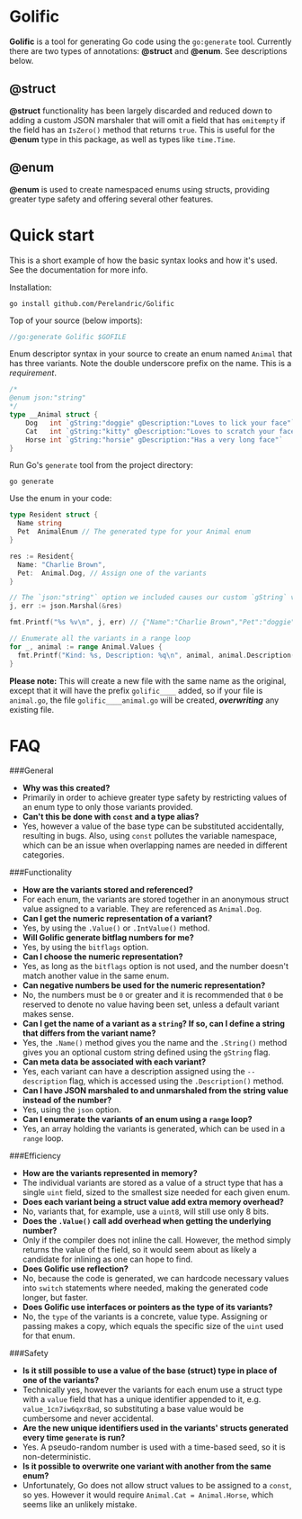 

# Golific

**Golific** is a tool for generating Go code using the `go:generate` tool. Currently there are two types of annotations: **&#64;struct** and **&#64;enum**. See descriptions below.

## &#64;struct

**&#64;struct** functionality has been largely discarded and reduced down to adding a custom JSON marshaler that will omit a field that has `omitempty` if the field has an `IsZero()` method that returns `true`. This is useful for the **&#64;enum** type in this package, as well as types like `time.Time`.

## &#64;enum

**&#64;enum** is used to create namespaced enums using structs, providing greater type safety and offering several other features.

# Quick start

This is a short example of how the basic syntax looks and how it's used. See the documentation for more info.

Installation:
```
go install github.com/Perelandric/Golific
```

Top of your source (below imports):
``` go
//go:generate Golific $GOFILE
```

Enum descriptor syntax in your source to create an enum named `Animal` that has three variants. Note the double underscore prefix on the name. This is a *requirement*.
``` go
/*
@enum json:"string"
*/
type __Animal struct {
	Dog   int `gString:"doggie" gDescription:"Loves to lick your face"`
	Cat   int `gString:"kitty" gDescription:"Loves to scratch your face"`
	Horse int `gString:"horsie" gDescription:"Has a very long face"`
}
```

Run Go's `generate` tool from the project directory:
```
go generate
```

Use the enum in your code:

``` go
type Resident struct {
  Name string
  Pet  AnimalEnum // The generated type for your Animal enum
}

res := Resident{
  Name: "Charlie Brown",
  Pet:  Animal.Dog, // Assign one of the variants
}

// The `json:"string"` option we included causes our custom `gString` value to be used when marshaled as JSON data
j, err := json.Marshal(&res)

fmt.Printf("%s %v\n", j, err) // {"Name":"Charlie Brown","Pet":"doggie"} <nil>

// Enumerate all the variants in a range loop
for _, animal := range Animal.Values {
  fmt.Printf("Kind: %s, Description: %q\n", animal, animal.Description())
}
```

**Please note:** This will create a new file with the same name as the original, except that it will have the prefix `golific____` added, so if your file is `animal.go`, the file `golific____animal.go` will be created, ***overwriting*** any existing file.

# FAQ
###General
 - **Why was this created?**
  - Primarily in order to achieve greater type safety by restricting values of an enum type to only those variants provided.
 - **Can't this be done with `const` and a type alias?**
  - Yes, however a value of the base type can be substituted accidentally, resulting in bugs. Also, using `const` pollutes the variable namespace, which can be an issue when overlapping names are needed in different categories.

###Functionality
 - **How are the variants stored and referenced?**
  - For each enum, the variants are stored together in an anonymous struct value assigned to a variable. They are referenced as `Animal.Dog`.
 - **Can I get the numeric representation of a variant?**
  - Yes, by using the `.Value()` or `.IntValue()` method.
 - **Will Golific generate bitflag numbers for me?**
  - Yes, by using the `bitflags` option.
 - **Can I choose the numeric representation?**
  - Yes, as long as the `bitflags` option is not used, and the number doesn't match another value in the same enum.
 - **Can negative numbers be used for the numeric representation?**
  - No, the numbers must be `0` or greater and it is recommended that `0` be reserved to denote no value having been set, unless a default variant makes sense.
 - **Can I get the name of a variant as a `string`? If so, can I define a string that differs from the variant name?**
  - Yes, the `.Name()` method gives you the name and the `.String()` method gives you an optional custom string defined using the `gString` flag.
 - **Can meta data be associated with each variant?**
  - Yes, each variant can have a description assigned using the `--description` flag, which is accessed using the `.Description()` method.
 - **Can I have JSON marshaled to and unmarshaled from the string value instead of the number?**
  - Yes, using the `json` option.
 - **Can I enumerate the variants of an enum using a `range` loop?**
  - Yes, an array holding the variants is generated, which can be used in a `range` loop.

###Efficiency
 - **How are the variants represented in memory?**
  - The individual variants are stored as a value of a struct type that has a single `uint` field, sized to the smallest size needed for each given enum.
 - **Does each variant being a struct value add extra memory overhead?**
  - No, variants that, for example, use a `uint8`, will still use only 8 bits.
 - **Does the `.Value()` call add overhead when getting the underlying number?**
  - Only if the compiler does not inline the call. However, the method simply returns the value of the field, so it would seem about as likely a candidate for inlining as one can hope to find.
 - **Does Golific use reflection?**
  - No, because the code is generated, we can hardcode necessary values into `switch` statements where needed, making the generated code longer, but faster.
 - **Does Golific use interfaces or pointers as the type of its variants?**
  - No, the `type` of the variants is a concrete, value type. Assigning or passing makes a copy, which equals the specific size of the `uint` used for that enum.

###Safety
 - **Is it still possible to use a value of the base (struct) type in place of one of the variants?**
  - Technically yes, however the variants for each enum use a struct type with a `value` field that has a unique identifier appended to it, e.g. `value_1cn7iw6qxr8ad`, so substituting a base value would be cumbersome and never accidental.
 - **Are the new unique identifiers used in the variants' structs generated every time `generate` is run?**
  - Yes. A pseudo-random number is used with a time-based seed, so it is non-deterministic.
 - **Is it possible to overwrite one variant with another from the same enum?**
  - Unfortunately, Go does not allow struct values to be assigned to a `const`, so yes. However it would require `Animal.Cat = Animal.Horse`, which seems like an unlikely mistake.

